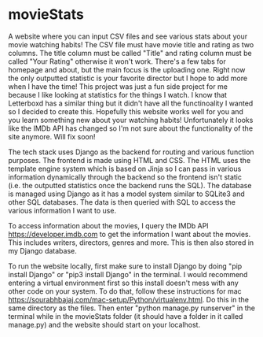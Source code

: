 # movieStats
A website where you can input CSV files and see various stats about your movie watching habits! The CSV file must have movie title and rating as two columns. The title column must be called "Title" and rating column must be called "Your Rating" otherwise it won't work. There's a few tabs for homepage and about, but the main focus is the uploading one. Right now the only outputted statistic is your favorite director but I hope to add more when I have the time! This project was just a fun side project for me because I like looking at statistics for the things I watch. I know that Letterboxd has a similar thing but it didn't have all the functinoality I wanted so I decided to create this. Hopefully this website works well for you and you learn something new about your watching habits! Unfortunately it looks like the IMDb API has changed so I'm not sure about the functionality of the site anymore. Will fix soon!

The tech stack uses Django as the backend for routing and various function purposes. The frontend is made using HTML and CSS. The HTML uses the template engine system which is based on Jinja so I can pass in various information dynamically through the backend so the frontend isn't static (i.e. the outputted statistics once the backend runs the SQL). The database is managed using Django as it has a model system similar to SQLite3 and other SQL databases. The data is then queried with SQL to access the various information I want to use. 

To access information about the movies, I query the IMDb API https://developer.imdb.com to get the information I want about the movies. This includes writers, directors, genres and more. This is then also stored in my Django database. 

To run the website locally, first make sure to install Django by doing "pip install Django" or "pip3 install Django" in the terminal. I would recommend entering a virtual environment first so this install doesn't mess with any other code on your system. To do that, follow these instructions for mac https://sourabhbajaj.com/mac-setup/Python/virtualenv.html. Do this in the same directory as the files. Then enter "python manage.py runserver" in the terminal while in the movieStats folder (it should have a folder in it called manage.py) and the website should start on your localhost.
